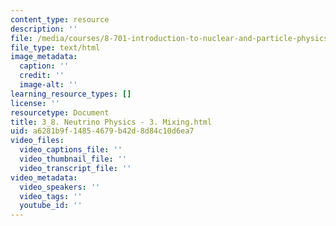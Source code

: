```yaml
---
content_type: resource
description: ''
file: /media/courses/8-701-introduction-to-nuclear-and-particle-physics-fall-2020/3_8-neutrino-physics-3-mixing.html
file_type: text/html
image_metadata:
  caption: ''
  credit: ''
  image-alt: ''
learning_resource_types: []
license: ''
resourcetype: Document
title: 3_8. Neutrino Physics - 3. Mixing.html
uid: a6281b9f-1485-4679-b42d-8d84c10d6ea7
video_files:
  video_captions_file: ''
  video_thumbnail_file: ''
  video_transcript_file: ''
video_metadata:
  video_speakers: ''
  video_tags: ''
  youtube_id: ''
---
```

